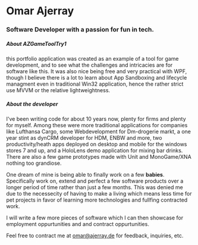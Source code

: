 ﻿# Omar Ajerray

### Software Developer with a passion for fun in tech.

##### About AZGameToolTry1

this portfolio application was created as an example of a tool for game development, and to see what the challenges and intricacies are for software like this. It was also nice being free and very practical with WPF, though I believe there is a lot to learn about App Sandboxing and lifecycle managment even in traditional Win32 application, hence the rather strict use MVVM or the relative lightweightness.

##### About the developer

I've been writing code for about 10 years now, plenty for firms and plenty for myself. Among these were more traditional applications for companies like Lufthansa Cargo, some Webdevelopment for Dm-drogerie markt, a one year stint as dynCRM developer for HDM, ENBW and more, two productivity/heath apps deployed on desktop and mobile for the windows stores 7 and up, and a HoloLens demo application for mixing bar drinks.
There are also a few game prototypes made with Unit and MonoGame/XNA nothing too grandiose.

One dream of mine is being able to finally work on a few **babies**. Specifically work on, extend and perfect a few software products over a longer period of time rather than just a few months. This was denied me due to the necessecity of having to make a living which means less time for pet projects in favor of learning more technologies and fullfing contracted work.

I will write a few more pieces of software which I can then showcase for employment oppurtunities and and contract oppurtunities.

Feel free to contract me at omar@ajerray.de for feedback, inquiries, etc.